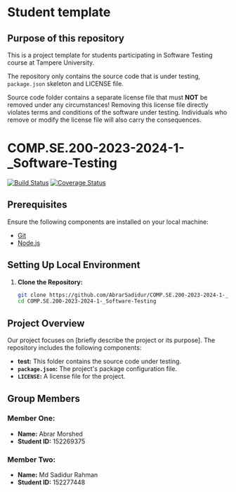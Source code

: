 # Student template

## Purpose of this repository

This is a project template for students participating in Software Testing course
at Tampere University.

The repository only contains the source code that is under testing, `package.json` skeleton
and LICENSE file.

Source code folder contains a separate license file that must **NOT** be removed under any circumstances!
Removing this license file directly violates terms and conditions of the software under testing.
Individuals who remove or modify the license file will also carry the consequences.

# COMP.SE.200-2023-2024-1-_Software-Testing

[![Build Status](https://github.com/AbrarSadidur/COMP.SE.200-2023-2024-1-_Software-Testing/workflows/CI/badge.svg)](https://github.com/AbrarSadidur/COMP.SE.200-2023-2024-1-_Software-Testing/actions)
[![Coverage Status](https://coveralls.io/repos/github/AbrarSadidur/COMP.SE.200-2023-2024-1-_Software-Testing/badge.svg?branch=main)](https://coveralls.io/github/AbrarSadidur/COMP.SE.200-2023-2024-1-_Software-Testing?branch=main)

## Prerequisites

Ensure the following components are installed on your local machine:

- [Git](https://git-scm.com/)
- [Node.js](https://nodejs.org/)

## Setting Up Local Environment

1. **Clone the Repository:**
   ```bash
   git clone https://github.com/AbrarSadidur/COMP.SE.200-2023-2024-1-_Software-Testing.git
   cd COMP.SE.200-2023-2024-1-_Software-Testing


## Project Overview

Our project focuses on [briefly describe the project or its purpose]. The repository includes the following components:

- **test:** This folder contains the source code under testing.
- **`package.json`:** The project's package configuration file.
- **`LICENSE`:** A license file for the project.

## Group Members

### Member One:
- **Name:** Abrar Morshed
- **Student ID:** 152269375

### Member Two:
- **Name:** Md Sadidur Rahman
- **Student ID:** 152277448